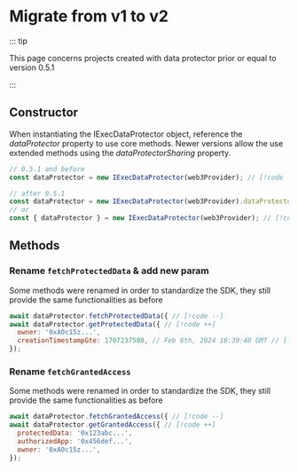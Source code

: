 # Migrate from v1 to v2

::: tip

This page concerns projects created with data protector prior or equal to
version 0.5.1

:::

## Constructor

When instantiating the IExecDataProtector object, reference the _dataProtector_
property to use core methods. Newer versions allow the use extended methods
using the _dataProtectorSharing_ property.

```js
// 0.5.1 and before
const dataProtector = new IExecDataProtector(web3Provider); // [!code --]

// after 0.5.1
const dataProtector = new IExecDataProtector(web3Provider).dataProtector; // [!code ++]
// or
const { dataProtector } = new IExecDataProtector(web3Provider); // [!code ++]
```

## Methods

### Rename `fetchProtectedData` & add new param

Some methods were renamed in order to standardize the SDK, they still provide
the same functionalities as before

```js
await dataProtector.fetchProtectedData({ // [!code --]
await dataProtector.getProtectedData({ // [!code ++]
  owner: '0xA0c15z...',
  creationTimestampGte: 1707237580, // Feb 6th, 2024 16:39:40 GMT // [!code ++]
});
```

### Rename `fetchGrantedAccess`

Some methods were renamed in order to standardize the SDK, they still provide
the same functionalities as before

```js
await dataProtector.fetchGrantedAccess({ // [!code --]
await dataProtector.getGrantedAccess({ // [!code ++]
  protectedData: '0x123abc...',
  authorizedApp: '0x456def...',
  owner: '0xA0c15z...',
});
```
